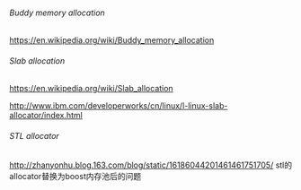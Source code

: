 ###### Buddy memory allocation

https://en.wikipedia.org/wiki/Buddy_memory_allocation

###### Slab allocation

https://en.wikipedia.org/wiki/Slab_allocation

http://www.ibm.com/developerworks/cn/linux/l-linux-slab-allocator/index.html

###### STL allocator

http://zhanyonhu.blog.163.com/blog/static/16186044201461461751705/ stl的allocator替换为boost内存池后的问题
